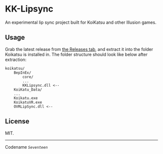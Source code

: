 # KK-Lipsync

An experimental lip sync project built for KoiKatsu and other Illusion games.

## Usage

Grab the latest release from [the Releases tab][releases], and extract it into the folder Koikatsu is installed in. The folder structure should look like below after extraction:

```
koikatsu/
    BepInEx/
        core/
        ...
        KKLipsync.dll <-- 
    KoiKatu_Data/
    ...
    Koikatu.exe
    KoikatuVR.exe
    OVRLipSync.dll <--
```

[releases]: https://github.com/01010101lzy/kk-lipsync/releases

## License

MIT.

---

Codename _`Seventeen`_